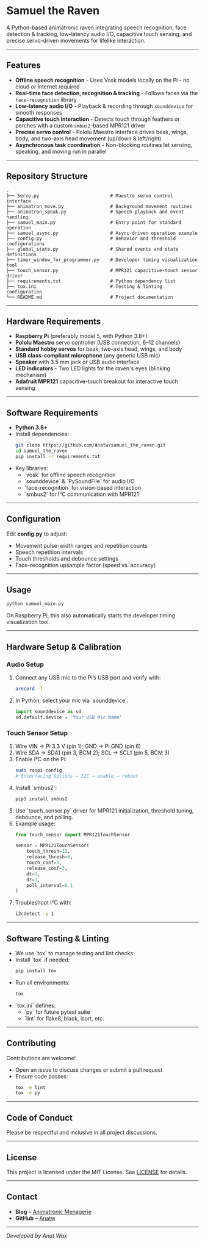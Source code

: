 # Samuel the Raven

A Python-based animatronic raven integrating speech recognition, face detection & tracking, low-latency audio I/O, capacitive touch sensing, and precise servo-driven movements for lifelike interaction.

---

## Features

- **Offline speech recognition** - Uses Vosk models locally on the Pi - no cloud or internet required  
- **Real-time face detection, recognition & tracking** - Follows faces via the `face-recognition` library  
- **Low-latency audio I/O** - Playback & recording through `sounddevice` for smooth responses  
- **Capacitive touch interaction** - Detects touch through feathers or perches with a custom `smbus2`-based MPR121 driver  
- **Precise servo control** - Pololu Maestro interface drives beak, wings, body, and two-axis head movement (up/down & left/right)  
- **Asynchronous task coordination** - Non-blocking routines let sensing, speaking, and moving run in parallel  

---

## Repository Structure

```text
.
├── Servo.py                          # Maestro servo control interface
├── animatron_move.py                 # Background movement routines
├── animatron_speak.py                # Speech playback and event handling
├── samuel_main.py                    # Entry point for standard operation
├── samuel_async.py                   # Async-driven operation example
├── config.py                         # Behavior and threshold configurations
├── global_state.py                   # Shared events and state definitions
├── timer_window_for_programmer.py    # Developer timing visualization tool
├── touch_sensor.py                   # MPR121 capacitive-touch sensor driver
├── requirements.txt                  # Python dependency list
├── tox.ini                           # Testing & linting configuration
└── README.md                         # Project documentation
```

---

## Hardware Requirements

- **Raspberry Pi** (preferably model 5, with Python 3.8+)  
- **Pololu Maestro** servo controller (USB connection, 6–12 channels)  
- **Standard hobby servos** for beak, two-axis head, wings, and body  
- **USB class-compliant microphone** (any generic USB mic)  
- **Speaker** with 3.5 mm jack or USB audio interface
- **LED indicators** - Two LED lights for the raven's eyes (blinking mechanism)
- **Adafruit MPR121** capacitive-touch breakout for interactive touch sensing 

---

## Software Requirements

- **Python 3.8+**  
- Install dependencies:
  ````bash
  git clone https://github.com/Anatw/samuel_the_raven.git
  cd samuel_the_raven
  pip install -r requirements.txt
  ````
- Key libraries:
  - \`vosk\` for offline speech recognition  
  - \`sounddevice\` & \`PySoundFile\` for audio I/O  
  - \`face-recognition\` for vision-based interaction  
  - \`smbus2\` for I²C communication with MPR121  

---

## Configuration

Edit **config.py** to adjust:
- Movement pulse-width ranges and repetition counts  
- Speech repetition intervals  
- Touch thresholds and debounce settings  
- Face-recognition upsample factor (speed vs. accuracy)  

---

## Usage

  ```bash
  python samuel_main.py
  ```  
  On Raspberry Pi, this also automatically starts the developer timing visualization tool.

---

## Hardware Setup & Calibration

### Audio Setup

1. Connect any USB mic to the Pi’s USB port and verify with:
    ```bash
   arecord -l
    ```
2. In Python, select your mic via \`sounddevice\`:
    ```python
   import sounddevice as sd
   sd.default.device = 'Your USB Mic Name'
    ```

### Touch Sensor Setup

1. Wire VIN → Pi 3.3 V (pin 1); GND → Pi GND (pin 6)  
2. Wire SDA → SDA1 (pin 3, BCM 2); SCL → SCL1 (pin 5, BCM 3)  
3. Enable I²C on the Pi:
    ```bash
   sudo raspi-config
   # Interfacing Options → I2C → enable → reboot
    ```
4. Install \`smbus2\`:
   ```bash
   pip3 install smbus2
   ```
5. Use \`touch_sensor.py\` driver for MPR121 initialization, threshold tuning, debounce, and polling.  
6. Example usage:
   ```python
   from touch_sensor import MPR121TouchSensor

   sensor = MPR121TouchSensor(
       touch_thresh=12,
       release_thresh=6,
       touch_conf=3,
       release_conf=3,
       dt=1,
       dr=1,
       poll_interval=0.1
   )
   ```
7. Troubleshoot I²C with:
   ```bash
   i2cdetect -y 1
   ```

---

## Software Testing & Linting

- We use \`tox\` to manage testing and lint checks  
- Install \`tox\` if needed:
  ````bash
  pip install tox
  ````
- Run all environments:
  ````bash
  tox
  ````
- \`tox.ini\` defines:
  - \`py\` for future pytest suite  
  - \`lint\` for flake8, black, isort, etc.  

---

## Contributing

Contributions are welcome!  
- Open an issue to discuss changes or submit a pull request  
- Ensure code passes:
  ````bash
  tox -e lint
  tox -e py
  ````

---

## Code of Conduct

Please be respectful and inclusive in all project discussions.

---

## License

This project is licensed under the MIT License. See [LICENSE](LICENSE) for details.

---

## Contact

- **Blog** – [Animatronic Menagerie](https://theanimatronicmenagerie.wordpress.com/)  
- **GitHub** – [Anatw](https://github.com/Anatw)

---

*Developed by Anat Wax*
